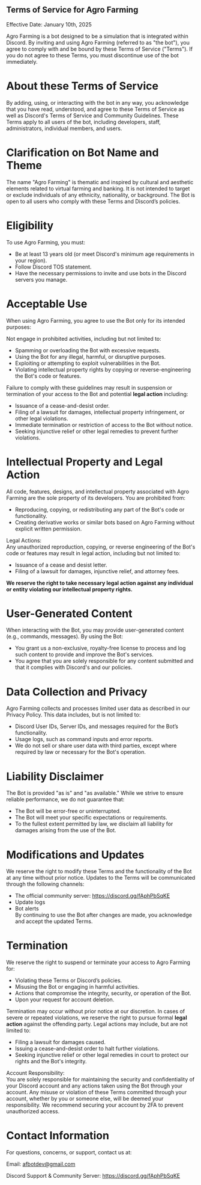 ## Terms of Service for Agro Farming  
Effective Date: January 10th, 2025  

Agro Farming is a bot designed to be a simulation that is integrated within Discord. By inviting and using Agro Farming (referred to as "the bot"), you agree to comply with and be bound by these Terms of Service ("Terms"). If you do not agree to these Terms, you must discontinue use of the bot immediately.  

# About these Terms of Service  
By adding, using, or interacting with the bot in any way, you acknowledge that you have read, understood, and agree to these Terms of Service as well as Discord's Terms of Service and Community Guidelines. These Terms apply to all users of the bot, including developers, staff, administrators, individual members, and users.  

# Clarification on Bot Name and Theme  
The name "Agro Farming" is thematic and inspired by cultural and aesthetic elements related to virtual farming and banking. It is not intended to target or exclude individuals of any ethnicity, nationality, or background. The Bot is open to all users who comply with these Terms and Discord’s policies.  

# Eligibility  
To use Agro Farming, you must:  
  - Be at least 13 years old (or meet Discord's minimum age requirements in your region).  
  - Follow Discord TOS statement.  
  - Have the necessary permissions to invite and use bots in the Discord servers you manage.  

# Acceptable Use  
When using Agro Farming, you agree to use the Bot only for its intended purposes:  

Not engage in prohibited activities, including but not limited to:  
  - Spamming or overloading the Bot with excessive requests.  
  - Using the Bot for any illegal, harmful, or disruptive purposes.  
  - Exploiting or attempting to exploit vulnerabilities in the Bot.  
  - Violating intellectual property rights by copying or reverse-engineering the Bot's code or features.  

Failure to comply with these guidelines may result in suspension or termination of your access to the Bot and potential **legal action** including:  
  - Issuance of a cease-and-desist order.  
  - Filing of a lawsuit for damages, intellectual property infringement, or other legal violations.  
  - Immediate termination or restriction of access to the Bot without notice.  
  - Seeking injunctive relief or other legal remedies to prevent further violations.  

# Intellectual Property and Legal Action  
All code, features, designs, and intellectual property associated with Agro Farming are the sole property of its developers. You are prohibited from:  
  - Reproducing, copying, or redistributing any part of the Bot's code or functionality.  
  - Creating derivative works or similar bots based on Agro Farming without explicit written permission.  

Legal Actions:  
Any unauthorized reproduction, copying, or reverse engineering of the Bot's code or features may result in legal action, including but not limited to:  
  - Issuance of a cease and desist letter.  
  - Filing of a lawsuit for damages, injunctive relief, and attorney fees.  

**We reserve the right to take necessary legal action against any individual or entity violating our intellectual property rights.**  

# User-Generated Content  
When interacting with the Bot, you may provide user-generated content (e.g., commands, messages). By using the Bot:  
  - You grant us a non-exclusive, royalty-free license to process and log such content to provide and improve the Bot's services.  
  - You agree that you are solely responsible for any content submitted and that it complies with Discord's and our policies.  

# Data Collection and Privacy  
Agro Farming collects and processes limited user data as described in our Privacy Policy. This data includes, but is not limited to:  
  - Discord User IDs, Server IDs, and messages required for the Bot’s functionality.  
  - Usage logs, such as command inputs and error reports.  
  - We do not sell or share user data with third parties, except where required by law or necessary for the Bot's operation.  

# Liability Disclaimer  
The Bot is provided "as is" and "as available." While we strive to ensure reliable performance, we do not guarantee that:  
  - The Bot will be error-free or uninterrupted.  
  - The Bot will meet your specific expectations or requirements.  
  - To the fullest extent permitted by law, we disclaim all liability for damages arising from the use of the Bot.  

# Modifications and Updates  
We reserve the right to modify these Terms and the functionality of the Bot at any time without prior notice. Updates to the Terms will be communicated through the following channels:  
  - The official community server: https://discord.gg/fAphPbSqKE  
  - Update logs  
  - Bot alerts  
By continuing to use the Bot after changes are made, you acknowledge and accept the updated Terms.  

# Termination  
We reserve the right to suspend or terminate your access to Agro Farming for:  
  - Violating these Terms or Discord’s policies.  
  - Misusing the Bot or engaging in harmful activities.  
  - Actions that compromise the integrity, security, or operation of the Bot.  
  - Upon your request for account deletion.  

Termination may occur without prior notice at our discretion. In cases of severe or repeated violations, we reserve the right to pursue formal **legal action** against the offending party. Legal actions may include, but are not limited to:  
  - Filing a lawsuit for damages caused.  
  - Issuing a cease-and-desist order to halt further violations.  
  - Seeking injunctive relief or other legal remedies in court to protect our rights and the Bot's integrity.  

Account Responsibility:  
You are solely responsible for maintaining the security and confidentiality of your Discord account and any actions taken using the Bot through your account. Any misuse or violation of these Terms committed through your account, whether by you or someone else, will be deemed your responsibility. We recommend securing your account by 2FA to prevent unauthorized access.  

# Contact Information  
For questions, concerns, or support, contact us at:  

Email: afbotdev@gmail.com  

Discord Support & Community Server: https://discord.gg/fAphPbSqKE  

